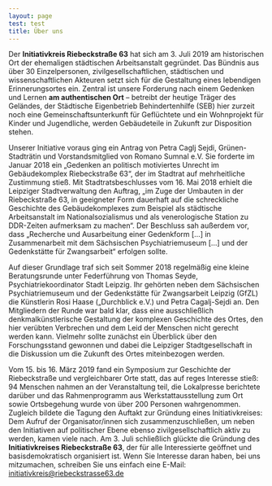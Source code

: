 ```yaml
---
layout: page
test: test
title: Über uns
---
```

Der **Initiativkreis Riebeckstraße 63** hat sich am 3. Juli 2019 am historischen Ort der ehemaligen städtischen Arbeitsanstalt gegründet. Das Bündnis aus über 30 Einzelpersonen, zivilgesellschaftlichen, städtischen und wissenschaftlichen Akteuren setzt sich für die Gestaltung eines lebendigen Erinnerungsortes ein. Zentral ist unsere Forderung nach einem Gedenken und Lernen **am authentischen Ort** – betreibt der heutige Träger des Geländes, der Städtische Eigenbetrieb Behindertenhilfe (SEB) hier zurzeit noch eine Gemeinschaftsunterkunft für Geflüchtete und ein Wohnprojekt für Kinder und Jugendliche, werden Gebäudeteile in Zukunft zur Disposition stehen.



Unserer Initiative voraus ging ein Antrag von Petra Caglj Sejdi, Grünen-Stadträtin und Vorstandsmitglied von Romano Sumnal e.V. Sie forderte im Januar 2018 ein „Gedenken an politisch motiviertes Unrecht im Gebäudekomplex Riebeckstraße 63“, der im Stadtrat auf mehrheitliche Zustimmung stieß. Mit Stadtratsbeschlusses vom 16. Mai 2018 erhielt die Leipziger Stadtverwaltung den Auftrag, „im Zuge der Umbauten in der Riebeckstraße 63, in geeigneter Form dauerhaft auf die schreckliche Geschichte des Gebäudekomplexes zum Beispiel als städtische Arbeitsanstalt im Nationalsozialismus und als venerologische Station zu DDR-Zeiten aufmerksam zu machen“. Der Beschluss sah außerdem vor, dass „Recherche und Ausarbeitung einer Gedenkform \[…] in Zusammenarbeit mit dem Sächsischen Psychiatriemuseum \[…] und der Gedenkstätte für Zwangsarbeit“ erfolgen sollte.



Auf dieser Grundlage traf sich seit Sommer 2018 regelmäßig eine kleine Beratungsrunde unter Federführung von Thomas Seyde, Psychiatriekoordinator Stadt Leipzig. Ihr gehörten neben dem Sächsischen Psychiatriemuseum und der Gedenkstätte für Zwangsarbeit Leipzig (GfZL) die Künstlerin Rosi Haase („Durchblick e.V.) und Petra Cagalj-Sejdi an. Den Mitgliedern der Runde war bald klar, dass eine ausschließlich denkmalkünstlerische Gestaltung der komplexen Geschichte des Ortes, den hier verübten Verbrechen und dem Leid der Menschen nicht gerecht werden kann. Vielmehr sollte zunächst ein Überblick über den Forschungsstand gewonnen und dabei die Leipziger Stadtgesellschaft in die Diskussion um die Zukunft des Ortes miteinbezogen werden.



Vom 15. bis 16. März 2019 fand ein Symposium zur Geschichte der Riebeckstraße und vergleichbarer Orte statt, das auf reges Interesse stieß: 94 Menschen nahmen an der Veranstaltung teil, die Lokalpresse berichtete darüber und das Rahmenprogramm aus Werkstattausstellung zum Ort sowie Ortsbegehung wurde von über 200 Personen wahrgenommen. Zugleich bildete die Tagung den Auftakt zur Gründung eines Initiativkreises: Dem Aufruf der Organisator/innen sich zusammenzuschließen, um neben den Initiativen auf politischer Ebene ebenso zivilgesellschaftlich aktiv zu werden, kamen viele nach. Am 3. Juli schließlich glückte die Gründung des **Initiativkreises Riebeckstraße 63**, der für alle Interessierte geöffnet und basisdemokratisch organisiert ist. Wenn Sie Interesse daran haben, bei uns mitzumachen, schreiben Sie uns einfach eine E-Mail: initiativkreis@riebeckstrasse63.de
